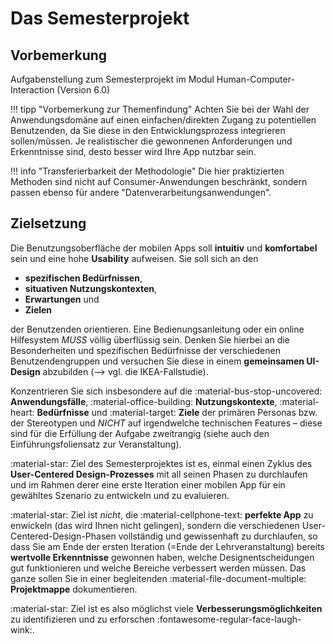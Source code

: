 # Das Semesterprojekt

## Vorbemerkung

Aufgabenstellung zum Semesterprojekt im Modul Human-Computer-Interaction (Version 6.0)

!!! tipp "Vorbemerkung zur Themenfindung"
    Achten Sie bei der Wahl der Anwendungsdomäne auf einen einfachen/direkten Zugang zu potentiellen Benutzenden, da Sie diese in den Entwicklungsprozess integrieren sollen/müssen. Je realistischer die gewonnenen Anforderungen und Erkenntnisse sind, desto besser wird Ihre App nutzbar sein.

    
!!! info "Transferierbarkeit der Methodologie"
    Die hier praktizierten Methoden sind nicht auf Consumer-Anwendungen beschränkt, sondern passen ebenso für andere "Datenverarbeitungsanwendungen".


## Zielsetzung

Die Benutzungsoberfläche der mobilen Apps soll **intuitiv** und **komfortabel** sein und eine hohe **Usability** aufweisen. Sie soll sich an den  

- **spezifischen Bedürfnissen**, 
- **situativen Nutzungskontexten**, 
- **Erwartungen** und
- **Zielen**
    
der Benutzenden orientieren. Eine Bedienungsanleitung oder ein online Hilfesystem *MUSS* völlig überflüssig sein. Denken Sie hierbei an die Besonderheiten und spezifischen Bedürfnisse der verschiedenen Benutzendengruppen und versuchen Sie diese in einem **gemeinsamen UI-Design** abzubilden (--> vgl. die IKEA-Fallstudie). 

Konzentrieren Sie sich insbesondere auf die :material-bus-stop-uncovered: **Anwendungsfälle**, :material-office-building: **Nutzungskontexte**, :material-heart: **Bedürfnisse** und :material-target: **Ziele** der primären Personas bzw. der Stereotypen und _NICHT_ auf irgendwelche technischen Features – diese sind für die Erfüllung der Aufgabe zweitrangig (siehe auch den Einführungsfoliensatz zur Veranstaltung).

:material-star: Ziel des Semesterprojektes ist es, einmal einen Zyklus des **User-Centered Design-Prozesses** mit all seinen Phasen zu durchlaufen und im Rahmen derer eine erste Iteration einer mobilen App für ein gewähltes Szenario zu entwickeln und zu evaluieren.  

:material-star: Ziel ist *nicht*, die :material-cellphone-text: **perfekte App** zu enwickeln (das wird Ihnen nicht gelingen), sondern die verschiedenen User-Centered-Design-Phasen vollständig und gewissenhaft zu durchlaufen, so dass Sie am Ende der ersten Iteration (=Ende der Lehrveranstaltung) bereits **wertvolle Erkenntnisse** gewonnen haben, welche Designentscheidungen gut funktionieren und welche Bereiche verbessert werden müssen. Das ganze sollen Sie in einer begleitenden :material-file-document-multiple: **Projektmappe** dokumentieren.

:material-star: Ziel ist es also möglichst viele **Verbesserungsmöglichkeiten** zu identifizieren und zu erforschen :fontawesome-regular-face-laugh-wink:.